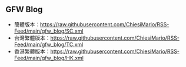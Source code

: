 ## GFW Blog
- 簡體版本：https://raw.githubusercontent.com/ChiesiMario/RSS-Feed/main/gfw_blog/SC.xml
- 台灣繁體版本：https://raw.githubusercontent.com/ChiesiMario/RSS-Feed/main/gfw_blog/TC.xml
- 香港繁體版本：https://raw.githubusercontent.com/ChiesiMario/RSS-Feed/main/gfw_blog/HK.xml